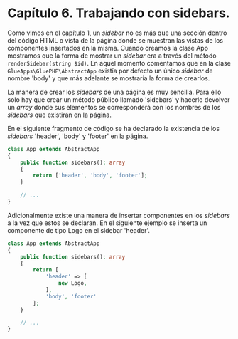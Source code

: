 # Capítulo 6. Trabajando con sidebars. #

Como vimos en el capítulo 1, un *sidebar* no es más que una sección dentro del código HTML o vista de la página donde se muestran las vistas de los componentes insertados en la misma. Cuando creamos la clase App mostramos que la forma de mostrar un *sidebar* era a través del método `renderSidebar(string $id)`. En aquel momento comentamos que en la clase `GlueApps\GluePHP\AbstractApp` existía por defecto un único *sidebar* de nombre 'body' y que más adelante se mostraría la forma de crearlos.

La manera de crear los *sidebars* de una página es muy sencilla. Para ello solo hay que crear un método público llamado 'sidebars' y hacerlo devolver un *array* donde sus elementos se corresponderá con los nombres de los *sidebars* que existirán en la página.

En el siguiente fragmento de código se ha declarado la existencia de los *sidebars* 'header', 'body' y 'footer' en la página.

```php
class App extends AbstractApp
{
    public function sidebars(): array
    {
        return ['header', 'body', 'footer'];
    }

    // ...
}
```

Adicionalmente existe una manera de insertar componentes en los *sidebars* a la vez que estos se declaran. En el siguiente ejemplo se inserta un componente de tipo Logo en el sidebar 'header'.

```php
class App extends AbstractApp
{
    public function sidebars(): array
    {
        return [
            'header' => [
                new Logo,
            ],
            'body', 'footer'
        ];
    }

    // ...
}
```
